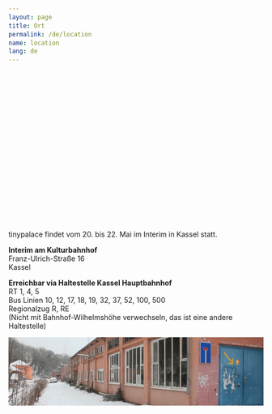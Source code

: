 ```yaml
---
layout: page
title: Ort
permalink: /de/location
name: location
lang: de
---
```


<div id="map" style="height: 300px"></div>  

tinypalace findet vom 20. bis 22. Mai im Interim in Kassel statt.

<b>Interim am Kulturbahnhof</b>  
Franz-Ulrich-Straße 16  
Kassel  

<b>Erreichbar via Haltestelle Kassel Hauptbahnhof</b>  
RT 1, 4, 5  
Bus Linien 10, 12, 17, 18, 19, 32, 37, 52, 100, 500  
Regionalzug R, RE  
(Nicht mit Bahnhof-Wilhelmshöhe verwechseln, das ist eine andere Haltestelle)  

![](/assets/img/location.jpg)

<script src="http://cdn.leafletjs.com/leaflet/v0.7.7/leaflet.js"></script>
<script>

// set up the map
	map = new L.Map('map').setView([51.31819,9.48520], 17);;

	// create the tile layer with correct attribution
  L.tileLayer('http://{s}.tile.openstreetmap.org/{z}/{x}/{y}.png', {
			minZoom: 6, maxZoom: 18,
			attribution: 'Map data © <a href="http://openstreetmap.org">OpenStreetMap</a> contributors'
		}).addTo(map);

	// start the map

  L.marker([51.31819,9.48520]).addTo(map)
      .bindPopup("<h4>You see a tiny palace in the distance.</br><a href='http://www.openstreetmap.org/#map=18/51.31819/9.48520' target='_blank'>&#62; go tinypalace</a></h4>").openPopup();



</script>
